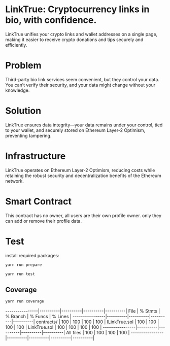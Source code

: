 # LinkTrue: Cryptocurrency links in bio, with confidence.
LinkTrue unifies your crypto links and wallet addresses on a single page, making it easier to receive crypto donations and tips securely and efficiently.

# Problem
Third-party bio link services seem convenient, but they control your data. You can’t verify their security, and your data might change without your knowledge.

# Solution
LinkTrue ensures data integrity—your data remains under your control, tied to your wallet, and securely stored on Ethereum Layer-2 Optimism, preventing tampering.

# Infrastructure
LinkTrue operates on Ethereum Layer-2 Optimism, reducing costs while retaining the robust security and decentralization benefits of the Ethereum network.

# Smart Contract
This contract has no owner, all users are their own profile owner. only they can add or remove their profile data.

# Test 
install required packages:
```sh
yarn run prepare

yarn run test
```

## Coverage
```sh
yarn run coverage
```
----------------|----------|----------|----------|----------|
File            |  % Stmts | % Branch |  % Funcs |  % Lines |
----------------|----------|----------|----------|----------|
 contracts/     |      100 |      100 |      100 |      100 |
  ILinkTrue.sol |      100 |      100 |      100 |      100 |
  LinkTrue.sol  |      100 |      100 |      100 |      100 |
----------------|----------|----------|----------|----------|
All files       |      100 |      100 |      100 |      100 |
----------------|----------|----------|----------|----------|